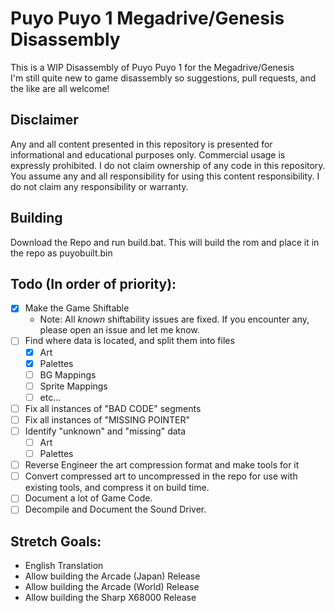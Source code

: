 # Puyo Puyo 1 Megadrive/Genesis Disassembly
This is a WIP Disassembly of Puyo Puyo 1 for the Megadrive/Genesis    
I'm still quite new to game disassembly so suggestions, pull requests, and the like are all welcome!    
## Disclaimer
Any and all content presented in this repository is presented for informational and educational purposes only.
Commercial usage is expressly prohibited.  I do not claim ownership of any code in this repository.
You assume any and all responsibility for using this content responsibility.  I do not claim any responsibility or warranty.
## Building
Download the Repo and run build.bat.  This will build the rom and place it in the repo as puyobuilt.bin
## Todo (In order of priority):
- [x] Make the Game Shiftable
	- Note: All *known* shiftability issues are fixed.  If you encounter any, please open an issue and let me know.
- [ ] Find where data is located, and split them into files
	- [x] Art
	- [x] Palettes
	- [ ] BG Mappings
	- [ ] Sprite Mappings
	- [ ] etc...
- [ ] Fix all instances of "BAD CODE" segments
- [ ] Fix all instances of "MISSING POINTER"
- [ ] Identify "unknown" and "missing" data
	- [ ] Art
	- [ ] Palettes
- [ ] Reverse Engineer the art compression format and make tools for it
- [ ] Convert compressed art to uncompressed in the repo for use with existing tools, and compress it on build time.
- [ ] Document a lot of Game Code.
- [ ] Decompile and Document the Sound Driver.
## Stretch Goals:
- English Translation
- Allow building the Arcade (Japan) Release
- Allow building the Arcade (World) Release
- Allow building the Sharp X68000 Release